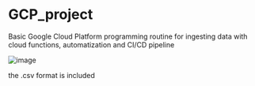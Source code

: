 # GCP_project
Basic Google Cloud Platform programming routine for ingesting data with cloud functions, automatization and CI/CD pipeline


![image](https://user-images.githubusercontent.com/46919127/161377310-8d343894-1398-4d64-95f6-7c7b8b012bcf.png)



the .csv format is included
